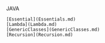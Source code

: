 JAVA

	[Essential](Essentials.md)
	[Lambda](Lambda.md)
	[GenericClasses](GenericClasses.md)
	[Recursion](Recursion.md)
